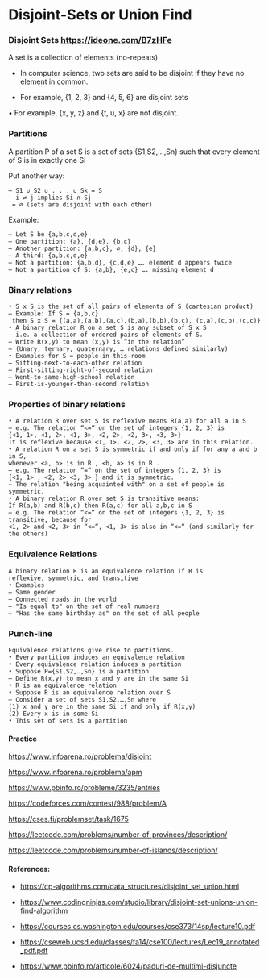 # Disjoint-Sets or Union Find

### Disjoint Sets https://ideone.com/B7zHFe

A set is a collection of elements (no-repeats) 

* In computer science, two sets are said to be disjoint if they have
no element in common. 

* For example, {1, 2, 3} and {4, 5, 6} are disjoint sets

• For example, {x, y, z} and {t, u, x} are not disjoint.

### Partitions

A partition P of a set S is a set of sets {S1,S2,…,Sn} such that
every element of S is in exactly one Si 

Put another way:
```
– S1 ∪ S2 ∪ . . . ∪ Sk = S
– i ≠ j implies Si ∩ Sj
 = ∅ (sets are disjoint with each other)
```
Example:
```
– Let S be {a,b,c,d,e}
– One partition: {a}, {d,e}, {b,c}
– Another partition: {a,b,c}, ∅, {d}, {e}
– A third: {a,b,c,d,e}
– Not a partition: {a,b,d}, {c,d,e} …. element d appears twice
– Not a partition of S: {a,b}, {e,c} …. missing element d
```

### Binary relations

```
• S x S is the set of all pairs of elements of S (cartesian product)
– Example: If S = {a,b,c}
 then S x S = {(a,a),(a,b),(a,c),(b,a),(b,b),(b,c), (c,a),(c,b),(c,c)}
• A binary relation R on a set S is any subset of S x S
– i.e. a collection of ordered pairs of elements of S.
– Write R(x,y) to mean (x,y) is “in the relation”
– (Unary, ternary, quaternary, … relations defined similarly)
• Examples for S = people-in-this-room
– Sitting-next-to-each-other relation
– First-sitting-right-of-second relation
– Went-to-same-high-school relation
– First-is-younger-than-second relation 
```

### Properties of binary relations

```
• A relation R over set S is reflexive means R(a,a) for all a in S
– e.g. The relation “<=“ on the set of integers {1, 2, 3} is
{<1, 1>, <1, 2>, <1, 3>, <2, 2>, <2, 3>, <3, 3>}
It is reflexive because <1, 1>, <2, 2>, <3, 3> are in this relation.
• A relation R on a set S is symmetric if and only if for any a and b in S,
whenever <a, b> is in R , <b, a> is in R .
– e.g. The relation “=“ on the set of integers {1, 2, 3} is
{<1, 1> , <2, 2> <3, 3> } and it is symmetric.
– The relation "being acquainted with" on a set of people is symmetric.
• A binary relation R over set S is transitive means:
If R(a,b) and R(b,c) then R(a,c) for all a,b,c in S
– e.g. The relation “<=“ on the set of integers {1, 2, 3} is transitive, because for
<1, 2> and <2, 3> in “<=“, <1, 3> is also in “<=“ (and similarly for the others)
```

### Equivalence Relations
```
A binary relation R is an equivalence relation if R is
reflexive, symmetric, and transitive
• Examples
– Same gender
– Connected roads in the world
– "Is equal to" on the set of real numbers
– "Has the same birthday as" on the set of all people 
```

### Punch-line

```
Equivalence relations give rise to partitions.
• Every partition induces an equivalence relation
• Every equivalence relation induces a partition
• Suppose P={S1,S2,…,Sn} is a partition
– Define R(x,y) to mean x and y are in the same Si
• R is an equivalence relation
• Suppose R is an equivalence relation over S
– Consider a set of sets S1,S2,…,Sn where
(1) x and y are in the same Si if and only if R(x,y)
(2) Every x is in some Si
• This set of sets is a partition
```

#### Practice

https://www.infoarena.ro/problema/disjoint

https://www.infoarena.ro/problema/apm

https://www.pbinfo.ro/probleme/3235/entries

https://codeforces.com/contest/988/problem/A

https://cses.fi/problemset/task/1675

https://leetcode.com/problems/number-of-provinces/description/

https://leetcode.com/problems/number-of-islands/description/

#### References:

* https://cp-algorithms.com/data_structures/disjoint_set_union.html

* https://www.codingninjas.com/studio/library/disjoint-set-unions-union-find-algorithm

* https://courses.cs.washington.edu/courses/cse373/14sp/lecture10.pdf

* https://cseweb.ucsd.edu/classes/fa14/cse100/lectures/Lec19_annotated_pdf.pdf

* https://www.pbinfo.ro/articole/6024/paduri-de-multimi-disjuncte
